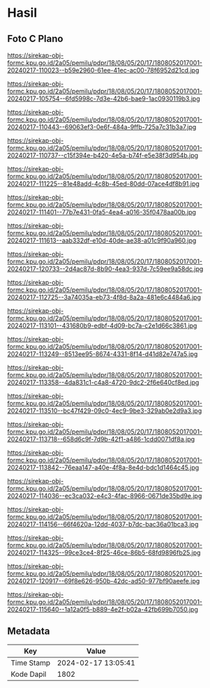 # Hasil

## Foto C Plano

https://sirekap-obj-formc.kpu.go.id/2a05/pemilu/pdpr/18/08/05/20/17/1808052017001-20240217-110023--b59e2960-61ee-41ec-ac00-78f6952d21cd.jpg

https://sirekap-obj-formc.kpu.go.id/2a05/pemilu/pdpr/18/08/05/20/17/1808052017001-20240217-105754--6fd5998c-7d3e-42b6-bae9-1ac0930119b3.jpg

https://sirekap-obj-formc.kpu.go.id/2a05/pemilu/pdpr/18/08/05/20/17/1808052017001-20240217-110443--69063ef3-0e6f-484a-9ffb-725a7c31b3a7.jpg

https://sirekap-obj-formc.kpu.go.id/2a05/pemilu/pdpr/18/08/05/20/17/1808052017001-20240217-110737--c15f394e-b420-4e5a-b74f-e5e38f3d954b.jpg

https://sirekap-obj-formc.kpu.go.id/2a05/pemilu/pdpr/18/08/05/20/17/1808052017001-20240217-111225--81e48add-4c8b-45ed-80dd-07ace4df8b91.jpg

https://sirekap-obj-formc.kpu.go.id/2a05/pemilu/pdpr/18/08/05/20/17/1808052017001-20240217-111401--77b7e431-0fa5-4ea4-a016-35f0478aa00b.jpg

https://sirekap-obj-formc.kpu.go.id/2a05/pemilu/pdpr/18/08/05/20/17/1808052017001-20240217-111613--aab332df-e10d-40de-ae38-a01c9f90a960.jpg

https://sirekap-obj-formc.kpu.go.id/2a05/pemilu/pdpr/18/08/05/20/17/1808052017001-20240217-120733--2d4ac87d-8b90-4ea3-937d-7c59ee9a58dc.jpg

https://sirekap-obj-formc.kpu.go.id/2a05/pemilu/pdpr/18/08/05/20/17/1808052017001-20240217-112725--3a74035a-eb73-4f8d-8a2a-481e6c4484a6.jpg

https://sirekap-obj-formc.kpu.go.id/2a05/pemilu/pdpr/18/08/05/20/17/1808052017001-20240217-113101--431680b9-edbf-4d09-bc7a-c2e1d66c3861.jpg

https://sirekap-obj-formc.kpu.go.id/2a05/pemilu/pdpr/18/08/05/20/17/1808052017001-20240217-113249--8513ee95-8674-4331-8f14-d41d82e747a5.jpg

https://sirekap-obj-formc.kpu.go.id/2a05/pemilu/pdpr/18/08/05/20/17/1808052017001-20240217-113358--4da831c1-c4a8-4720-9dc2-2f6e640cf8ed.jpg

https://sirekap-obj-formc.kpu.go.id/2a05/pemilu/pdpr/18/08/05/20/17/1808052017001-20240217-113510--bc47f429-09c0-4ec9-9be3-329ab0e2d9a3.jpg

https://sirekap-obj-formc.kpu.go.id/2a05/pemilu/pdpr/18/08/05/20/17/1808052017001-20240217-113718--658d6c9f-7d9b-42f1-a486-1cdd0071df8a.jpg

https://sirekap-obj-formc.kpu.go.id/2a05/pemilu/pdpr/18/08/05/20/17/1808052017001-20240217-113842--76eaa147-a40e-4f8a-8e4d-bdc1d1464c45.jpg

https://sirekap-obj-formc.kpu.go.id/2a05/pemilu/pdpr/18/08/05/20/17/1808052017001-20240217-114036--ec3ca032-e4c3-4fac-8966-0671de35bd9e.jpg

https://sirekap-obj-formc.kpu.go.id/2a05/pemilu/pdpr/18/08/05/20/17/1808052017001-20240217-114156--66f4620a-12dd-4037-b7dc-bac36a01bca3.jpg

https://sirekap-obj-formc.kpu.go.id/2a05/pemilu/pdpr/18/08/05/20/17/1808052017001-20240217-114325--99ce3ce4-8f25-46ce-86b5-68fd9896fb25.jpg

https://sirekap-obj-formc.kpu.go.id/2a05/pemilu/pdpr/18/08/05/20/17/1808052017001-20240217-120917--69f8e626-950b-42dc-ad50-977bf90aeefe.jpg

https://sirekap-obj-formc.kpu.go.id/2a05/pemilu/pdpr/18/08/05/20/17/1808052017001-20240217-115640--1a12a0f5-b889-4e2f-b02a-42fb699b7050.jpg


## Metadata

| Key        | Value               |
| ---------- | ------------------- |
| Time Stamp | 2024-02-17 13:05:41 |
| Kode Dapil | 1802                |



